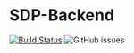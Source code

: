 # SDP-Backend
[![Build Status](https://travis-ci.org/katOfMordor/SDP-Backend.svg?branch=master)](https://travis-ci.org/katOfMordor/SDP-Backend)
![GitHub issues](https://img.shields.io/github/issues/badges/shields.svg)
